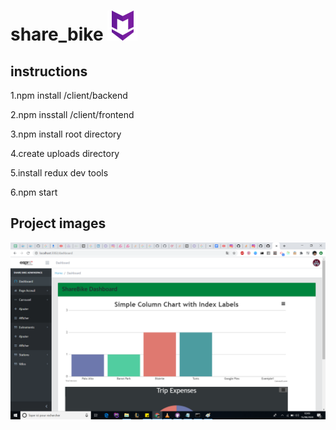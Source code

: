 # share_bike  ![alt text](https://github.com/adam-p/markdown-here/raw/master/src/common/images/icon48.png "Logo Title Text 1")
## instructions 

1.npm install /client/backend 

2.npm insstall /client/frontend

3.npm install root directory

4.create uploads directory

5.install redux dev tools

6.npm start

## Project images
![GitHub Logo](/readmeimages/back1.png)

